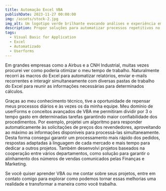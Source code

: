 ```yaml
---
title: Automação Excel VBA
publishDate: 2023-11-27 00:00:00
img: /assets/stock-2.jpg
img_alt: Um logotipo verde brilhante evocando análises e experiência em Excel
description: Propor soluções para automatizar processos repetitivos no Excel
tags:
  - Visual Basic for Application
  - Excel
  - Automatizado
  - Userforms
---
```


Em grandes empresas como a Airbus e a CNH Industrial, muitas vezes procurei ver como poderia otimizar o meu tempo de trabalho. Naturalmente recorri às macros do Excel para automatizar relatórios, enviar e-mails recorrentes e interagir simultaneamente com diversas pastas de trabalho do Excel para reunir as informações necessárias para determinados cálculos.

Graças ao meu conhecimento técnico, tive a oportunidade de repensar meus processos diários e às vezes os da minha equipe. Meu domínio de userForms e conceitos avançados de VBA me permitiram dividir por 3 o tempo gasto em determinadas tarefas garantindo maior confiabilidade dos procedimentos. Por exemplo, projetei um algoritmo para responder automaticamente às solicitações de preços dos revendedores, aproveitando ao máximo as informações disponíveis para processá-las simultaneamente. Desta forma consegui garantir um processamento mais rápido dos pedidos, respostas adaptadas à linguagem de cada mercado e mais tempo para dedicar a outros projetos. Também desenvolvi projetos baseados na cooperação entre vários departamentos, como solução para garantir o alinhamento dos números de vendas comunicados pelas Finanças e Marketing.

Se você quiser aprender VBA ou me contar sobre seus projetos, entre em contato comigo para explorar como podemos tornar essas melhorias uma realidade e transformar a maneira como você trabalha.